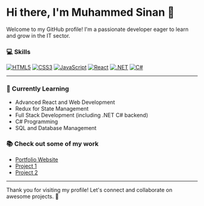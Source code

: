 # Hi there, I'm Muhammed Sinan 👋

Welcome to my GitHub profile! I'm a passionate developer eager to learn and grow in the IT sector.

### 💻 Skills

[![HTML5](https://img.shields.io/badge/HTML5-F16529?style=for-the-badge&logo=html5&logoColor=white)](https://www.w3.org/TR/html5/) 
[![CSS3](https://img.shields.io/badge/CSS3-1572B6?style=for-the-badge&logo=css3&logoColor=white)](https://www.w3.org/Style/CSS/) 
[![JavaScript](https://img.shields.io/badge/JavaScript-F7DF1E?style=for-the-badge&logo=javascript&logoColor=black)](https://developer.mozilla.org/en-US/docs/Web/JavaScript) 
[![React](https://img.shields.io/badge/React-61DAFB?style=for-the-badge&logo=react&logoColor=black)](https://reactjs.org/)
[![.NET](https://img.shields.io/badge/.NET-512BD4?style=for-the-badge&logo=dotnet&logoColor=white)](https://dotnet.microsoft.com/)
[![C#](https://img.shields.io/badge/C%23-239120?style=for-the-badge&logo=c-sharp&logoColor=white)](https://learn.microsoft.com/en-us/dotnet/csharp/)

---

### 📍 Currently Learning
- Advanced React and Web Development
- Redux for State Management
- Full Stack Development (including .NET C# backend)
- C# Programming
- SQL and Database Management

### 📚 Check out some of my work
- [Portfolio Website](your-portfolio-link.com)
- [Project 1](your-project-link.com)
- [Project 2](your-project-link.com)

---

Thank you for visiting my profile! Let's connect and collaborate on awesome projects. 🚀
